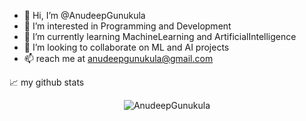 - 👋 Hi, I’m @AnudeepGunukula
- 👀 I’m interested in Programming and Development
- 🌱 I’m currently learning MachineLearning and ArtificialIntelligence
- 💞️ I’m looking to collaborate on ML and AI projects
- 📫 reach me at anudeepgunukula@gmail.com



📈 my github stats

<p align="center"> <img src="https://github-readme-stats.vercel.app/api?username=AnudeepGunukula&show_icons=true&theme=gotham" alt="AnudeepGunukula" />

<!---
AnudeepGunukula/AnudeepGunukula is a ✨ special ✨ repository because its `README.md` (this file) appears on your GitHub profile.
You can click the Preview link to take a look at your changes.
--->
